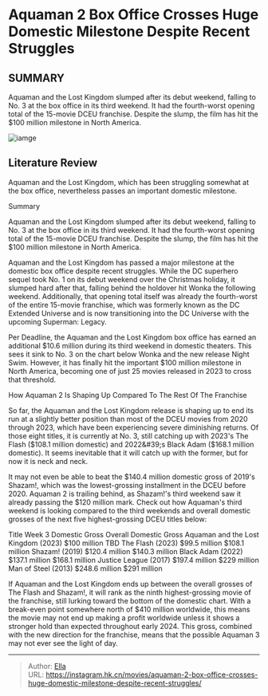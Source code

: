 # Aquaman 2 Box Office Crosses Huge Domestic Milestone Despite Recent Struggles


## SUMMARY 



  Aquaman and the Lost Kingdom slumped after its debut weekend, falling to No. 3 at the box office in its third weekend.   It had the fourth-worst opening total of the 15-movie DCEU franchise.   Despite the slump, the film has hit the $100 million milestone in North America.  

![iamge]()

## Literature Review

Aquaman and the Lost Kingdom, which has been struggling somewhat at the box office, nevertheless passes an important domestic milestone.


Summary

  Aquaman and the Lost Kingdom slumped after its debut weekend, falling to No. 3 at the box office in its third weekend.   It had the fourth-worst opening total of the 15-movie DCEU franchise.   Despite the slump, the film has hit the $100 million milestone in North America.  





Aquaman and the Lost Kingdom has passed a major milestone at the domestic box office despite recent struggles. While the DC superhero sequel took No. 1 on its debut weekend over the Christmas holiday, it slumped hard after that, falling behind the holdover hit Wonka the following weekend. Additionally, that opening total itself was already the fourth-worst of the entire 15-movie franchise, which was formerly known as the DC Extended Universe and is now transitioning into the DC Universe with the upcoming Superman: Legacy.




Per Deadline, the Aquaman and the Lost Kingdom box office has earned an additional $10.6 million during its third weekend in domestic theaters. This sees it sink to No. 3 on the chart below Wonka and the new release Night Swim. However, it has finally hit the important $100 million milestone in North America, becoming one of just 25 movies released in 2023 to cross that threshold.


 How Aquaman 2 Is Shaping Up Compared To The Rest Of The Franchise 
          

So far, the Aquaman and the Lost Kingdom release is shaping up to end its run at a slightly better position than most of the DCEU movies from 2020 through 2023, which have been experiencing severe diminishing returns. Of those eight titles, it is currently at No. 3, still catching up with 2023&#39;s The Flash ($108.1 million domestic) and 2022&#39;s Black Adam ($168.1 million domestic). It seems inevitable that it will catch up with the former, but for now it is neck and neck.




It may not even be able to beat the $140.4 million domestic gross of 2019&#39;s Shazam!, which was the lowest-grossing installment in the DCEU before 2020. Aquaman 2 is trailing behind, as Shazam!&#39;s third weekend saw it already passing the $120 million mark. Check out how Aquaman&#39;s third weekend is looking compared to the third weekends and overall domestic grosses of the next five highest-grossing DCEU titles below:

 Title  Week 3 Domestic Gross  Overall Domestic Gross   Aquaman and the Lost Kingdom (2023)  $100 million  TBD   The Flash (2023)  $99.5 million  $108.1 million   Shazam! (2019)  $120.4 million  $140.3 million   Black Adam (2022)  $137.1 million  $168.1 million   Justice League (2017)  $197.4 million  $229 million   Man of Steel (2013)  $248.6 million  $291 million   



If Aquaman and the Lost Kingdom ends up between the overall grosses of The Flash and Shazam!, it will rank as the ninth highest-grossing movie of the franchise, still lurking toward the bottom of the domestic chart. With a break-even point somewhere north of $410 million worldwide, this means the movie may not end up making a profit worldwide unless it shows a stronger hold than expected throughout early 2024. This gross, combined with the new direction for the franchise, means that the possible Aquaman 3 may not ever see the light of day.






---

> Author: [Ella](https://instagram.hk.cn/)  
> URL: https://instagram.hk.cn/movies/aquaman-2-box-office-crosses-huge-domestic-milestone-despite-recent-struggles/  

